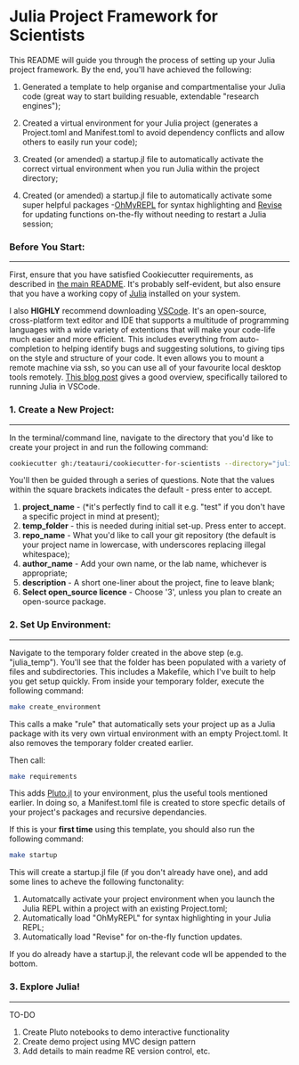 # Julia Project Framework for Scientists

This README will guide you through the process of setting up your Julia project framework. By the end, you'll have achieved the following:

1. Generated a template to help organise and compartmentalise your Julia code (great way to start building resuable, extendable "research engines");

2. Created a virtual environment for your Julia project (generates a Project.toml and Manifest.toml to avoid dependency conflicts and allow others to easily run your code);

3. Created (or amended) a startup.jl file to automatically activate the correct virtual environment when you run Julia within the project directory;

4. Created (or amended) a startup.jl file to automatically activate some super helpful packages -[OhMyREPL](https://github.com/KristofferC/OhMyREPL.jl) for syntax highlighting and [Revise](https://github.com/timholy/Revise.jl) for updating functions on-the-fly without needing to restart a Julia session;

### Before You Start:

---

First, ensure that you have satisfied Cookiecutter requirements, as described in [the main README](https://github.com/teatauri/cookiecutter-for-scientists). It's probably self-evident, but also ensure that you have a working copy of [Julia](https://julialang.org/downloads/) installed on your system.

I also **HIGHLY** recommend downloading [VSCode](https://code.visualstudio.com/). It's an open-source, cross-platform text editor and IDE that supports a multitude of programming languages with a wide variety of extentions that will make your code-life much easier and more efficient. This includes everything from auto-completion to helping identify bugs and suggesting solutions, to giving tips on the style and structure of your code. It even allows you to mount a remote machine via ssh, so you can use all of your favourite local desktop tools remotely. [This blog post](https://techytok.com/julia-vscode/) gives a good overview, specifically tailored to running Julia in VSCode.

### 1. Create a New Project:

---

In the terminal/command line, navigate to the directory that you'd like to create your project in and run the following command:

```bash
cookiecutter gh:/teatauri/cookiecutter-for-scientists --directory="julia"
```

You'll then be guided through a series of questions. Note that the values within the square brackets indicates the default - press enter to accept.

1. **project_name** - (\*it's perfectly find to call it e.g. "test" if you don't have a specific project in mind at present);
2. **temp_folder** - this is needed during initial set-up. Press enter to accept.
3. **repo_name** - What you'd like to call your git repository (the default is your project name in lowercase, with underscores replacing illegal whitespace);
4. **author_name** - Add your own name, or the lab name, whichever is appropriate;
5. **description** - A short one-liner about the project, fine to leave blank;
6. **Select open_source licence** - Choose '3', unless you plan to create an open-source package.

### 2. Set Up Environment:

---

Navigate to the temporary folder created in the above step (e.g. "julia_temp"). You'll see that the folder has been populated with a variety of files and subdirectories. This includes a Makefile, which I've built to help you get setup quickly. From inside your temporary folder, execute the following command:

```bash
make create_environment
```

This calls a make "rule" that automatically sets your project up as a Julia package with its very own virtual environment with an empty Project.toml. It also removes the temporary folder created earlier.

Then call:

```bash
make requirements
```

This adds [Pluto.jl](https://towardsdatascience.com/reactive-data-analysis-with-julia-in-pluto-notebooks-b4652defd03e) to your environment, plus the useful tools mentioned earlier. In doing so, a Manifest.toml file is created to store specfic details of your project's packages and recursive dependancies.

If this is your **first time** using this template, you should also run the following command:

```bash
make startup
```

This will create a startup.jl file (if you don't already have one), and add some lines to acheve the following functonality:

1. Automatcally activate your project environment when you launch the Julia REPL within a project with an existing Project.toml;
2. Automatically load "OhMyREPL" for syntax highlighting in your Julia REPL;
3. Automatically load "Revise" for on-the-fly function updates.

If you do already have a startup.jl, the relevant code wll be appended to the bottom.

### 3. Explore Julia!

---

TO-DO

1. Create Pluto notebooks to demo interactive functionality
2. Create demo project using MVC design pattern
3. Add details to main readme RE version control, etc.
